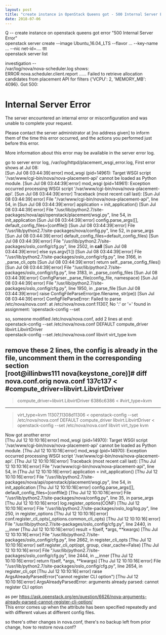 ```yaml
---
layout: post
title: "create instance in OpenStack Queens got - 500 Internal Server Error"
date: 2018-07-06
---
```


Q -- create instance on openstack queens got error "500 Internal Server Error"  
openstack server create --image Ubuntu_16.04_LTS --flavor ... --key-name ... --nic net-id=.... ttt  
openstack server list  
  
investigation --   
/var/log/nova/nova-scheduler.log shows:   
  ERROR nova.scheduler.client.report ...... Failed to retrieve allocation candidates from placement API for filters {'VCPU': 2, 'MEMORY_MB': 4096}. Got 500: <!DOCTYPE HTML PUBLIC "-//IETF//DTD HTML 2.0//EN">
  <html><head>
  <title>500 Internal Server Error</title>
  </head><body>
  <h1>Internal Server Error</h1>
  <p>The server encountered an internal error or misconfiguration and was unable to complete your request.</p>
  <p>Please contact the server administrator at [no address given] to inform them of the time this error occurred,  and the actions you performed just before this error.</p>
  <p>More information about this error may be available in the server error log.</p>
  </body></html>

go to server error log, /var/log/httpd/placement_wsgi_error.log, First error shows at Jul 08:   
  [Sun Jul 08 03:44:39[:error]  mod_wsgi (pid=14961): Target WSGI script '/var/www/cgi-bin/nova/nova-placement-api' cannot be loaded as Python module.
  [Sun Jul 08 03:44:39[:error]  mod_wsgi (pid=14961): Exception occurred processing WSGI script '/var/www/cgi-bin/nova/nova-placement-api'.
  [Sun Jul 08 03:44:39[:error]  Traceback (most recent call last):
  [Sun Jul 08 03:44:39[:error]    File "/var/www/cgi-bin/nova/nova-placement-api", line 54, in <module>
  [Sun Jul 08 03:44:39[:error]      application = init_application()
  [Sun Jul 08 03:44:39[:error]    File "/usr/lib/python2.7/site-packages/nova/api/openstack/placement/wsgi.py", line 54, in init_application
  [Sun Jul 08 03:44:39[:error]      config.parse_args([], default_config_files=[conffile])
  [Sun Jul 08 03:44:39[:error]    File "/usr/lib/python2.7/site-packages/nova/config.py", line 52, in parse_args
  [Sun Jul 08 03:44:39[:error]      default_config_files=default_config_files)
  [Sun Jul 08 03:44:39[:error]    File "/usr/lib/python2.7/site-packages/oslo_config/cfg.py", line 2502, in __call__
  [Sun Jul 08 03:44:39[:error]      else sys.argv[1:])
  [Sun Jul 08 03:44:39[:error]    File "/usr/lib/python2.7/site-packages/oslo_config/cfg.py", line 3166, in _parse_cli_opts
  [Sun Jul 08 03:44:39[:error]      return self._parse_config_files()
  [Sun Jul 08 03:44:39[:error]    File "/usr/lib/python2.7/site-packages/oslo_config/cfg.py", line 3183, in _parse_config_files
  [Sun Jul 08 03:44:39[:error]      ConfigParser._parse_file(config_file, namespace)
  [Sun Jul 08 03:44:39[:error]    File "/usr/lib/python2.7/site-packages/oslo_config/cfg.py", line 1950, in _parse_file
  [Sun Jul 08 03:44:39[:error]      raise ConfigFileParseError(pe.filename, str(pe))
  [Sun Jul 08 03:44:39[:error]  ConfigFileParseError: Failed to parse /etc/nova/nova.conf: at /etc/nova/nova.conf:11307, No ':' or '=' found in assignment: 'openstack-config --set

so, someone modified /etc/nova/nova.conf, add 2 lines at end:   
openstack-config --set /etc/nova/nova.conf DEFAULT compute_driver libvirt.LibvirtDriver  
openstack-config --set /etc/nova/nova.conf libvirt virt_type kvm  
  
remove these 2 lines, the config is already in the file, uncomment them in the corresponding section  
  [root@illinbws111 nova(keystone_core)]# diff nova.conf.orig nova.conf
  137c137
  < #compute_driver=libvirt.LibvirtDriver
  ---
  > compute_driver=libvirt.LibvirtDriver
  6386c6386
  < #virt_type=kvm
  ---
  > virt_type=kvm
  11307,11308d11306
  < openstack-config --set /etc/nova/nova.conf DEFAULT compute_driver libvirt.LibvirtDriver
  < openstack-config --set /etc/nova/nova.conf libvirt virt_type kvm

Now got another error   
  [Thu Jul 12 10:10:16[:error] mod_wsgi (pid=14970): Target WSGI script '/var/www/cgi-bin/nova/nova-placement-api' cannot be loaded as Python module.
  [Thu Jul 12 10:10:16[:error] mod_wsgi (pid=14970): Exception occurred processing WSGI script '/var/www/cgi-bin/nova/nova-placement-api'.
  [Thu Jul 12 10:10:16[:error] Traceback (most recent call last):
  [Thu Jul 12 10:10:16[:error]   File "/var/www/cgi-bin/nova/nova-placement-api", line 54, in <module>
  [Thu Jul 12 10:10:16[:error]     application = init_application()
  [Thu Jul 12 10:10:16[:error]   File "/usr/lib/python2.7/site-packages/nova/api/openstack/placement/wsgi.py", line 54, in init_application
  [Thu Jul 12 10:10:16[:error]     config.parse_args([], default_config_files=[conffile])
  [Thu Jul 12 10:10:16[:error]   File "/usr/lib/python2.7/site-packages/nova/config.py", line 35, in parse_args
  [Thu Jul 12 10:10:16[:error]     log.register_options(CONF)
  [Thu Jul 12 10:10:16[:error]   File "/usr/lib/python2.7/site-packages/oslo_log/log.py", line 250, in register_options
  [Thu Jul 12 10:10:16[:error]     conf.register_cli_opts(_options.common_cli_opts)
  [Thu Jul 12 10:10:16[:error]   File "/usr/lib/python2.7/site-packages/oslo_config/cfg.py", line 2440, in __inner
  [Thu Jul 12 10:10:16[:error]     result = f(self, *args, **kwargs)
  [Thu Jul 12 10:10:16[:error]   File "/usr/lib/python2.7/site-packages/oslo_config/cfg.py", line 2662, in register_cli_opts
  [Thu Jul 12 10:10:16[:error]     self.register_cli_opt(opt, group, clear_cache=False)
  [Thu Jul 12 10:10:16[:error]   File "/usr/lib/python2.7/site-packages/oslo_config/cfg.py", line 2444, in __inner
  [Thu Jul 12 10:10:16[:error]     return f(self, *args, **kwargs)
  [Thu Jul 12 10:10:16[:error]   File "/usr/lib/python2.7/site-packages/oslo_config/cfg.py", line 2654, in register_cli_opt
  [Thu Jul 12 10:10:16[:error]     raise ArgsAlreadyParsedError("cannot register CLI option")
  [Thu Jul 12 10:10:16[:error] ArgsAlreadyParsedError: arguments already parsed: cannot register CLI option

as per https://ask.openstack.org/en/question/6626/nova-arguments-already-parsed-cannot-register-cli-option/  
This error comes up when the attribute has been specified repeatedly and with different values at different config files.  
  
so there's other changes in nova.conf, there's no backup left from prior change, how to restore nova.conf?   


